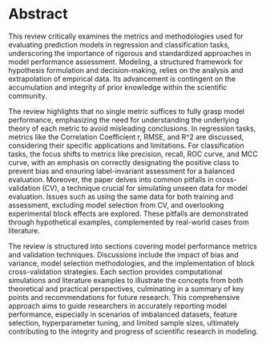 # Abstract

This review critically examines the metrics and methodologies used for evaluating prediction models in regression and classification tasks, underscoring the importance of rigorous and standardized approaches in model performance assessment. Modeling, a structured framework for hypothesis formulation and decision-making, relies on the analysis and extrapolation of empirical data. Its advancement is contingent on the accumulation and integrity of prior knowledge within the scientific community.

The review highlights that no single metric suffices to fully grasp model performance, emphasizing the need for understanding the underlying theory of each metric to avoid misleading conclusions. In regression tasks, metrics like the Correlation Coefficient r, RMSE, and R^2 are discussed, considering their specific applications and limitations. For classification tasks, the focus shifts to metrics like precision, recall, ROC curve, and MCC curve, with an emphasis on correctly designating the positive class to prevent bias and ensuring label-invariant assessment for a balanced evaluation. Moreover, the paper delves into common pitfalls in cross-validation (CV), a technique crucial for simulating unseen data for model evaluation. Issues such as using the same data for both training and assessment, excluding model selection from CV, and overlooking experimental block effects are explored. These pitfalls are demonstrated through hypothetical examples, complemented by real-world cases from literature.

The review is structured into sections covering model performance metrics and validation techniques. Discussions include the impact of bias and variance, model selection methodologies, and the implementation of block cross-validation strategies. Each section provides computational simulations and literature examples to illustrate the concepts from both theoretical and practical perspectives, culminating in a summary of key points and recommendations for future research. This comprehensive approach aims to guide researchers in accurately reporting model performance, especially in scenarios of imbalanced datasets, feature selection, hyperparameter tuning, and limited sample sizes, ultimately contributing to the integrity and progress of scientific research in modeling.
